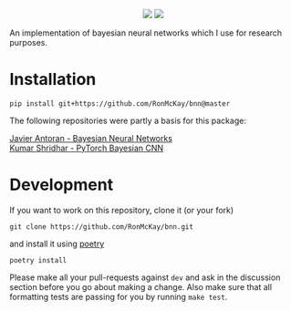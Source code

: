 <div align="center">

[![](https://img.shields.io/badge/code%20style-black-black)](https://github.com/psf/black) ![](https://img.shields.io/github/license/RonMcKay/bnn) 

</div>

An implementation of bayesian neural networks which I use for research purposes.

# Installation

```
pip install git+https://github.com/RonMcKay/bnn@master
```

The following repositories were partly a basis for this package:

[Javier Antoran - Bayesian Neural Networks](https://github.com/JavierAntoran/Bayesian-Neural-Networks)  
[Kumar Shridhar - PyTorch Bayesian CNN](https://github.com/kumar-shridhar/PyTorch-BayesianCNN)

# Development

If you want to work on this repository, clone it (or your fork)

```
git clone https://github.com/RonMcKay/bnn.git
```

and install it using [poetry](https://python-poetry.org/)

```
poetry install
```

Please make all your pull-requests against `dev` and ask in the discussion section before you go about making a change. Also make sure that all formatting tests are passing for you by running `make test`.